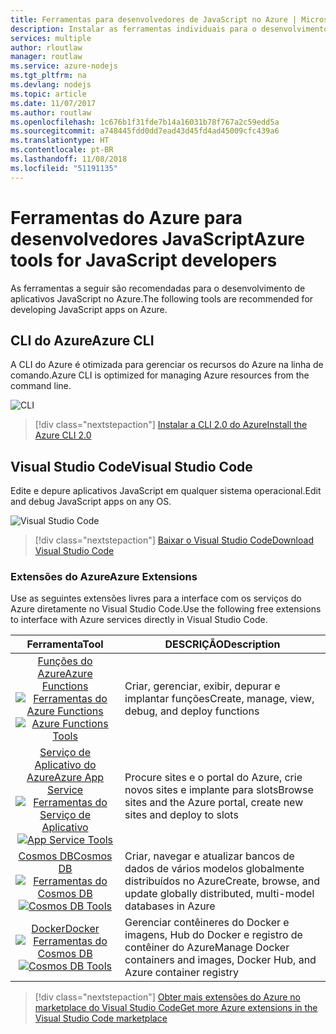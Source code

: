 ```yaml
---
title: Ferramentas para desenvolvedores de JavaScript no Azure | Microsoft Docs
description: Instalar as ferramentas individuais para o desenvolvimento em JavaScript no Azure
services: multiple
author: rloutlaw
manager: routlaw
ms.service: azure-nodejs
ms.tgt_pltfrm: na
ms.devlang: nodejs
ms.topic: article
ms.date: 11/07/2017
ms.author: routlaw
ms.openlocfilehash: 1c676b1f31fde7b14a16031b78f767a2c59edd5a
ms.sourcegitcommit: a748445fdd0dd7ead43d45fd4ad45009cfc439a6
ms.translationtype: HT
ms.contentlocale: pt-BR
ms.lasthandoff: 11/08/2018
ms.locfileid: "51191135"
---
```

# <a name="azure-tools-for-javascript-developers"></a><span data-ttu-id="52131-103">Ferramentas do Azure para desenvolvedores JavaScript</span><span class="sxs-lookup"><span data-stu-id="52131-103">Azure tools for JavaScript developers</span></span>
<span data-ttu-id="52131-104">As ferramentas a seguir são recomendadas para o desenvolvimento de aplicativos JavaScript no Azure.</span><span class="sxs-lookup"><span data-stu-id="52131-104">The following tools are recommended for developing JavaScript apps on Azure.</span></span>

## <a name="azure-cli"></a><span data-ttu-id="52131-105">CLI do Azure</span><span class="sxs-lookup"><span data-stu-id="52131-105">Azure CLI</span></span>
<span data-ttu-id="52131-106">A CLI do Azure é otimizada para gerenciar os recursos do Azure na linha de comando.</span><span class="sxs-lookup"><span data-stu-id="52131-106">Azure CLI is optimized for managing Azure resources from the command line.</span></span>

![CLI](media/node-azure-tools/cli.png)
 
> [!div class="nextstepaction"]
> [<span data-ttu-id="52131-108">Instalar a CLI 2.0 do Azure</span><span class="sxs-lookup"><span data-stu-id="52131-108">Install the Azure CLI 2.0</span></span>](https://docs.microsoft.com/cli/azure/install-az-cli2)

## <a name="visual-studio-code"></a><span data-ttu-id="52131-109">Visual Studio Code</span><span class="sxs-lookup"><span data-stu-id="52131-109">Visual Studio Code</span></span>
<span data-ttu-id="52131-110">Edite e depure aplicativos JavaScript em qualquer sistema operacional.</span><span class="sxs-lookup"><span data-stu-id="52131-110">Edit and debug JavaScript apps on any OS.</span></span>

![Visual Studio Code](media/node-azure-tools/vs-code.png)

> [!div class="nextstepaction"]
> [<span data-ttu-id="52131-112">Baixar o Visual Studio Code</span><span class="sxs-lookup"><span data-stu-id="52131-112">Download Visual Studio Code</span></span>](https://code.visualstudio.com)

### <a name="azure-extensions"></a><span data-ttu-id="52131-113">Extensões do Azure</span><span class="sxs-lookup"><span data-stu-id="52131-113">Azure Extensions</span></span>
<span data-ttu-id="52131-114">Use as seguintes extensões livres para a interface com os serviços do Azure diretamente no Visual Studio Code.</span><span class="sxs-lookup"><span data-stu-id="52131-114">Use the following free extensions to interface with Azure services directly in Visual Studio Code.</span></span>

| <span data-ttu-id="52131-115">Ferramenta</span><span class="sxs-lookup"><span data-stu-id="52131-115">Tool</span></span> | <span data-ttu-id="52131-116">DESCRIÇÃO</span><span class="sxs-lookup"><span data-stu-id="52131-116">Description</span></span>  |
|:---------:|---------|
| [<span data-ttu-id="52131-117">Funções do Azure</span><span class="sxs-lookup"><span data-stu-id="52131-117">Azure Functions</span></span>](https://marketplace.visualstudio.com/items?itemName=ms-azuretools.vscode-azurefunctions) <br> <span data-ttu-id="52131-118">[![Ferramentas do Azure Functions](media/node-azure-tools/icon-azure-functions.png)](https://marketplace.visualstudio.com/items?itemName=ms-azuretools.vscode-azurefunctions)</span><span class="sxs-lookup"><span data-stu-id="52131-118">[![Azure Functions Tools](media/node-azure-tools/icon-azure-functions.png)](https://marketplace.visualstudio.com/items?itemName=ms-azuretools.vscode-azurefunctions)</span></span> | <span data-ttu-id="52131-119">Criar, gerenciar, exibir, depurar e implantar funções</span><span class="sxs-lookup"><span data-stu-id="52131-119">Create, manage, view, debug, and deploy functions</span></span>|
| [<span data-ttu-id="52131-120">Serviço de Aplicativo do Azure</span><span class="sxs-lookup"><span data-stu-id="52131-120">Azure App Service</span></span>](https://marketplace.visualstudio.com/items?itemName=ms-azuretools.vscode-azureappservice) <br> <span data-ttu-id="52131-121">[![Ferramentas do Serviço de Aplicativo](media/node-azure-tools/icon-azure-app-service.png)](https://marketplace.visualstudio.com/items?itemName=ms-azuretools.vscode-azureappservice)</span><span class="sxs-lookup"><span data-stu-id="52131-121">[![App Service Tools](media/node-azure-tools/icon-azure-app-service.png)](https://marketplace.visualstudio.com/items?itemName=ms-azuretools.vscode-azureappservice)</span></span> | <span data-ttu-id="52131-122">Procure sites e o portal do Azure, crie novos sites e implante para slots</span><span class="sxs-lookup"><span data-stu-id="52131-122">Browse sites and the Azure portal, create new sites and deploy to slots</span></span> |
| [<span data-ttu-id="52131-123">Cosmos DB</span><span class="sxs-lookup"><span data-stu-id="52131-123">Cosmos DB </span></span>](https://marketplace.visualstudio.com/items?itemName=ms-azuretools.vscode-cosmosdb)  <br> <span data-ttu-id="52131-124">[![Ferramentas do Cosmos DB](media/node-azure-tools/icon-cosmos-db.png)](https://marketplace.visualstudio.com/items?itemName=ms-azuretools.vscode-cosmosdb)</span><span class="sxs-lookup"><span data-stu-id="52131-124">[![Cosmos DB Tools](media/node-azure-tools/icon-cosmos-db.png)](https://marketplace.visualstudio.com/items?itemName=ms-azuretools.vscode-cosmosdb)</span></span>| <span data-ttu-id="52131-125">Criar, navegar e atualizar bancos de dados de vários modelos globalmente distribuídos no Azure</span><span class="sxs-lookup"><span data-stu-id="52131-125">Create, browse, and update globally distributed, multi-model databases in Azure</span></span> |
| [<span data-ttu-id="52131-126">Docker</span><span class="sxs-lookup"><span data-stu-id="52131-126">Docker</span></span>](https://marketplace.visualstudio.com/items?itemName=formulahendry.docker-explorer)   <br> <span data-ttu-id="52131-127">[![Ferramentas do Cosmos DB](media/node-azure-tools/icon-docker.png)](https://marketplace.visualstudio.com/items?itemName=formulahendry.docker-explorer)</span><span class="sxs-lookup"><span data-stu-id="52131-127">[![Cosmos DB Tools](media/node-azure-tools/icon-docker.png)](https://marketplace.visualstudio.com/items?itemName=formulahendry.docker-explorer)</span></span>| <span data-ttu-id="52131-128">Gerenciar contêineres do Docker e imagens, Hub do Docker e registro de contêiner do Azure</span><span class="sxs-lookup"><span data-stu-id="52131-128">Manage Docker containers and images, Docker Hub, and Azure container registry</span></span> |

> [!div class="nextstepaction"]
> [<span data-ttu-id="52131-129">Obter mais extensões do Azure no marketplace do Visual Studio Code</span><span class="sxs-lookup"><span data-stu-id="52131-129">Get more Azure extensions in the Visual Studio Code marketplace</span></span>](https://marketplace.visualstudio.com/search?term=azure&target=VSCode&category=All%20categories&sortBy=Relevance)